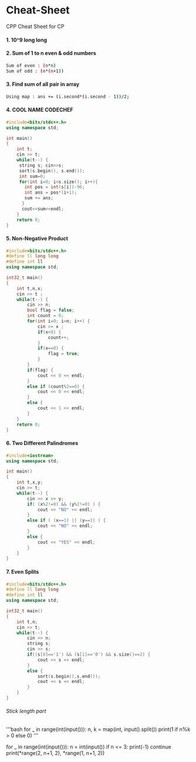 # Cheat-Sheet
CPP Cheat Sheet for CP

#### 1. 10^9 long long
#### 2. Sum of 1 to n even & odd numbers
```bash
Sum of even : (n*n)
Sum of odd : (n*(n+1))
```

#### 3. Find sum of all pair in array
```bash
Using map : ans += (i.second*(i.second - 1))/2;
```
#### 4. COOL NAME CODECHEF
```cpp
#include<bits/stdc++.h>
using namespace std;

int main()
{
    int t;
    cin >> t;
    while(t--) {
     string s; cin>>s;
     sort(s.begin(), s.end());
     int sum=0;
     for(int i=0; i<s.size(); i++){
       int pos = int(s[i])-96;
       int ans = pos*(i+1);
       sum += ans;
      }
      cout<<sum<<endl;
    }
    return 0;
}
```
#### 5. Non-Negative Product
```cpp
#include<bits/stdc++.h>
#define ll long long
#define int ll
using namespace std;

int32_t main()
{
    int t,n,x;
    cin >> t ;
    while(t--) {
        cin >> n;
        bool flag = false;
        int count = 0;
        for(int i=0; i<n; i++) {
            cin >> x ;
            if(x<0) {
                count++;
            }
            if(x==0) {
                flag = true;
            }
        }
        if(flag) {
            cout << 0 << endl;
        }
        else if (count%2==0) {
            cout << 0 << endl;
        }
        else {
            cout << 1 << endl;
        }
    }
    return 0;
}

```
#### 6. Two Different Palindromes
```cpp
#include<iostream>
using namespace std;

int main()
{
    int t,x,y;
    cin >> t;
    while(t--) {
        cin >> x >> y;
        if( (x%2!=0) && (y%2!=0) ) {
            cout << "NO" << endl;
        }
        else if ( (x==1) || (y==1) ) {
            cout << "NO" << endl;
        }
        else {
            cout << "YES" << endl;
        }
    }
}
```
#### 7. Even Splits
```cpp
#include<bits/stdc++.h>
#define ll long long
#define int ll
using namespace std;

int32_t main()
{
    int t,n;
    cin >> t;
    while(t--) {
        cin >> n;
        string s;
        cin >> s;
        if((s[0]=='1') && (s[1]=='0') && s.size()==2) {
            cout << s << endl;
        }
        else {
            sort(s.begin(),s.end());
            cout << s << endl;
        }
    }
}
```

###### Stick length part
'''bash
for _ in range(int(input())):
    n, k = map(int, input().split())
    print(1 if n%k > 0 else 0)
'''

for _ in range(int(input())):
    n = int(input())
    if n <= 3:
        print(-1)
        continue
    print(*range(2, n+1, 2), *range(1, n+1, 2))

